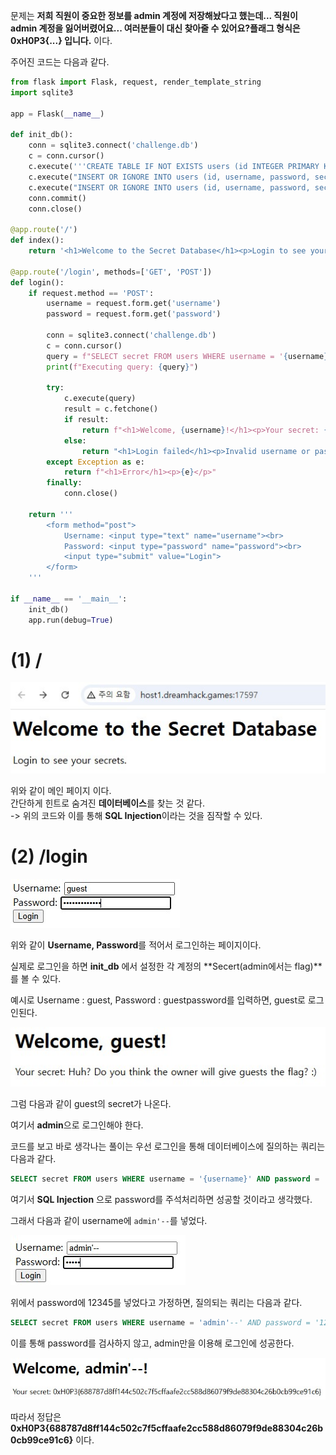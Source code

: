 문제는 **저희 직원이 중요한 정보를 admin 계정에 저장해놨다고 했는데... 직원이 admin 계정을 잃어버렸어요... 여러분들이 대신 찾아줄 수 있어요?플래그 형식은 0xH0P3{...} 입니다.** 이다.  

주어진 코드는 다음과 같다.

```python
from flask import Flask, request, render_template_string
import sqlite3

app = Flask(__name__)

def init_db():
    conn = sqlite3.connect('challenge.db')
    c = conn.cursor()
    c.execute('''CREATE TABLE IF NOT EXISTS users (id INTEGER PRIMARY KEY, username TEXT, password TEXT, secret TEXT)''')
    c.execute("INSERT OR IGNORE INTO users (id, username, password, secret) VALUES (1, 'admin', '**[NO!]**', '**[HERE_IS_THE_FLAG]**')")
    c.execute("INSERT OR IGNORE INTO users (id, username, password, secret) VALUES (2, 'guest', 'guestpassword', 'Huh? Do you think the owner will give guests the flag? :)')")
    conn.commit()
    conn.close()

@app.route('/')
def index():
    return '<h1>Welcome to the Secret Database</h1><p>Login to see your secrets.</p>'

@app.route('/login', methods=['GET', 'POST'])
def login():
    if request.method == 'POST':
        username = request.form.get('username')
        password = request.form.get('password')

        conn = sqlite3.connect('challenge.db')
        c = conn.cursor()
        query = f"SELECT secret FROM users WHERE username = '{username}' AND password = '{password}'"
        print(f"Executing query: {query}")

        try:
            c.execute(query)
            result = c.fetchone()
            if result:
                return f"<h1>Welcome, {username}!</h1><p>Your secret: {result[0]}</p>"
            else:
                return "<h1>Login failed</h1><p>Invalid username or password.</p>"
        except Exception as e:
            return f"<h1>Error</h1><p>{e}</p>"
        finally:
            conn.close()

    return '''
        <form method="post">
            Username: <input type="text" name="username"><br>
            Password: <input type="password" name="password"><br>
            <input type="submit" value="Login">
        </form>
    '''

if __name__ == '__main__':
    init_db()
    app.run(debug=True)
```

# (1) /

<img src="1.jpg">  

위와 같이 메인 페이지 이다.  
간단하게 힌트로 숨겨진 **데이터베이스**를 찾는 것 같다.  
-> 위의 코드와 이를 통해 **SQL Injection**이라는 것을 짐작할 수 있다.  

# (2) /login

<img src="2.jpg">  

위와 같이 **Username, Password**를 적어서 로그인하는 페이지이다.  

실제로 로그인을 하면 **init_db** 에서 설정한 각 계정의 **Secert(admin에서는 flag)**를 볼 수 있다.  

예시로 Username : guest, Password : guestpassword를 입력하면, guest로 로그인된다.  

<img src="3.jpg">  

그럼 다음과 같이 guest의 secret가 나온다.  

여기서 **admin**으로 로그인해야 한다.  

코드를 보고 바로 생각나는 풀이는 우선 로그인을 통해 데이터베이스에 질의하는 쿼리는 다음과 같다.  

```SQL
SELECT secret FROM users WHERE username = '{username}' AND password = '{password}'
```

여기서 **SQL Injection** 으로 password를 주석처리하면 성공할 것이라고 생각했다.  

그래서 다음과 같이 username에 `admin'--`를 넣었다.  

<img src="4.jpg">  

위에서 password에 12345를 넣었다고 가정하면, 질의되는 쿼리는 다음과 같다.

```SQL
SELECT secret FROM users WHERE username = 'admin'--' AND password = '12345'
```

이를 통해 password를 검사하지 않고, admin만을 이용해 로그인에 성공한다.  

<img src="5.jpg">  

따라서 정답은 **0xH0P3{688787d8ff144c502c7f5cffaafe2cc588d86079f9de88304c26b0cb99ce91c6}** 이다.